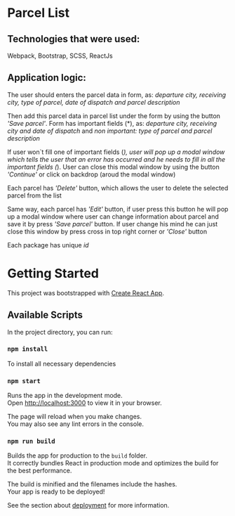 # Parcel List

## Technologies that were used:

Webpack, Bootstrap, SCSS, ReactJs

## Application logic:

The user should enters the parcel data in form, as: *departure city, receiving city, type of parcel, date of dispatch and parcel description*

Then add this parcel data in parcel list under the form by using the button *'Save parcel'*. Form has important fields (*), as:  *departure city, receiving city and date of dispatch* and *non important: type of parcel and parcel description*

If user won`t fill one of important fields (*), user will pop up a modal window which tells the user that an error has occurred and he needs to fill in all the important fields (*). User can close this modal window by using the button *'Continue'* or click on backdrop (aroud the modal window)

Each parcel has *'Delete'* button, which allows the user to delete the selected parcel from the list

Same way, each parcel has *'Edit'* button, if user press this button he will pop up a modal window where user can change information about parcel and save it by press *'Save parcel'* button. If user change his mind he can just close this window by press cross in top right corner or *'Close'* button

Each package has unique *id*


# Getting Started

This project was bootstrapped with [Create React App](https://github.com/facebook/create-react-app).

## Available Scripts

In the project directory, you can run:

### `npm install`

To install all necessary dependencies

### `npm start`

Runs the app in the development mode.\
Open [http://localhost:3000](http://localhost:3000) to view it in your browser.

The page will reload when you make changes.\
You may also see any lint errors in the console.

### `npm run build`

Builds the app for production to the `build` folder.\
It correctly bundles React in production mode and optimizes the build for the best performance.

The build is minified and the filenames include the hashes.\
Your app is ready to be deployed!

See the section about [deployment](https://facebook.github.io/create-react-app/docs/deployment) for more information.
